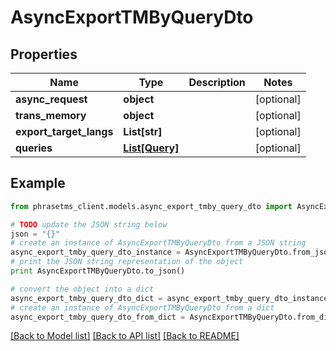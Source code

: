 # AsyncExportTMByQueryDto

## Properties

| Name                    | Type                        | Description | Notes      |
| ----------------------- | --------------------------- | ----------- | ---------- |
| **async_request**       | **object**                  |             | [optional] |
| **trans_memory**        | **object**                  |             | [optional] |
| **export_target_langs** | **List[str]**               |             | [optional] |
| **queries**             | [**List[Query]**](Query.md) |             | [optional] |

## Example

```python
from phrasetms_client.models.async_export_tmby_query_dto import AsyncExportTMByQueryDto

# TODO update the JSON string below
json = "{}"
# create an instance of AsyncExportTMByQueryDto from a JSON string
async_export_tmby_query_dto_instance = AsyncExportTMByQueryDto.from_json(json)
# print the JSON string representation of the object
print AsyncExportTMByQueryDto.to_json()

# convert the object into a dict
async_export_tmby_query_dto_dict = async_export_tmby_query_dto_instance.to_dict()
# create an instance of AsyncExportTMByQueryDto from a dict
async_export_tmby_query_dto_from_dict = AsyncExportTMByQueryDto.from_dict(async_export_tmby_query_dto_dict)
```

[[Back to Model list]](../README.md#documentation-for-models) [[Back to API list]](../README.md#documentation-for-api-endpoints) [[Back to README]](../README.md)
